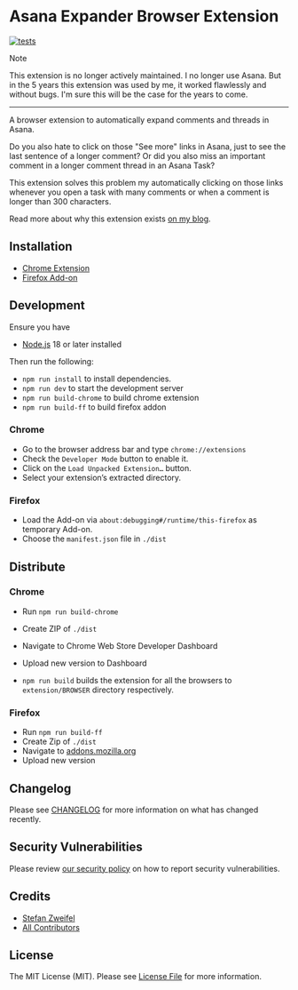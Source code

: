 # Asana Expander Browser Extension

[![tests](https://github.com/stefanzweifel/asana-expander-extension/actions/workflows/test.yml/badge.svg)](https://github.com/stefanzweifel/asana-expander-extension/actions/workflows/test.yml)

> [!Note]
> This extension is no longer actively maintained. I no longer use Asana.
> But in the 5 years this extension was used by me, it worked flawlessly and without bugs. I'm sure this will be the case for the years to come.

---

A browser extension to automatically expand comments and threads in Asana.

Do you also hate to click on those "See more" links in Asana, just to see the last sentence of a longer comment? Or did you also miss an important comment in a longer comment thread in an Asana Task?

This extension solves this problem my automatically clicking on those links whenever you open a task with many comments or when a comment is longer than 300 characters.

Read more about why this extension exists [on my blog](https://stefanzweifel.dev/posts/2020/04/16/asana-expander-a-browser-extension-to-fix-asanas-ux-problems).


## Installation

- [Chrome Extension](https://chrome.google.com/webstore/detail/asana-expander/goplcobjbaafmhoadgihbepeejbajbki)
- [Firefox Add-on](https://addons.mozilla.org/en-US/firefox/addon/asana-expander/)

## Development

Ensure you have
- [Node.js](https://nodejs.org) 18 or later installed

Then run the following:
- `npm run install` to install dependencies.
- `npm run dev` to start the development server 
- `npm run build-chrome` to build chrome extension
- `npm run build-ff` to build firefox addon

### Chrome

- Go to the browser address bar and type `chrome://extensions`
- Check the `Developer Mode` button to enable it.
- Click on the `Load Unpacked Extension…` button.
- Select your extension’s extracted directory.

### Firefox

- Load the Add-on via `about:debugging#/runtime/this-firefox` as temporary Add-on.
- Choose the `manifest.json` file in `./dist`

## Distribute

### Chrome

- Run `npm run build-chrome`
- Create ZIP of `./dist`
- Navigate to Chrome Web Store Developer Dashboard
- Upload new version to Dashboard

- `npm run build` builds the extension for all the browsers to `extension/BROWSER` directory respectively.

### Firefox

- Run `npm run build-ff`
- Create Zip of `./dist`
- Navigate to [addons.mozilla.org](https://addons.mozilla.org/en-US/developers/addon/asana-expander/versions/submit/)
- Upload new version

## Changelog

Please see [CHANGELOG](CHANGELOG.md) for more information on what has changed recently.

## Security Vulnerabilities

Please review [our security policy](../../security/policy) on how to report security vulnerabilities.

## Credits

- [Stefan Zweifel](https://github.com/stefanzweifel)
- [All Contributors](../../contributors)

## License

The MIT License (MIT). Please see [License File](LICENSE.md) for more information.
